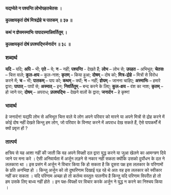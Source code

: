 #### यद्यप्येते न पश्यन्ति लोभोपहतचेतसः ।
#### कुलक्षयकृतं दोषं मित्रद्रोहे च पातकम् ॥ ३७ ॥
#### कथं न ज्ञेयमस्माभिः पापादस्मान्निवर्तितुम् ।
#### कुलक्षयकृतं दोषं प्रपश्यद्भिर्जनार्दन ॥ ३८ ॥

### शब्दार्थ

**यदि** – यदि; **अपि** – भी; **एते** – ये; **न** – नहीं; **पश्यन्ति** - देखते हैं; **लोभ** – लोभ से; **उपहत** – अभिभूत; **चेतसः** – चित्त वाले; **कुल-क्षय** – कुल-नाश; **कृतम्** – किया हुआ; **दोषम्** – दोष को; **मित्र-द्रोहे** – मित्रों से विरोध करने में; **च** – भी; **पातकम्** – पाप को; **कथम्** – क्यों; **न** – नहीं; **ज्ञेयम्** – जानना चाहिए; **अस्माभिः** – हमारे द्वारा; **पापात्** – पापों से; **अस्मात्** – इन; **निवर्तितुम्** – बन्द करने के लिए; **कुल-क्षय** – वंश का नाश; **कृतम्** – हो जाने पर; **दोषम्** – अपराध; **प्रपश्यद्भिः** – देखने वालों के द्वारा; **जनार्दन** – हे कृष्ण!

### भावार्थ

हे जनार्दन! यद्यपि लोभ से अभिभूत चित्त वाले ये लोग अपने परिवार को मारने या अपने मित्रों से द्रोह करने में कोई दोष नहीं देखते किन्तु हम लोग, जो परिवार के विनष्ट करने में अपराध देख सकते हैं, ऐसे पापकर्मों में क्यों प्रवृत्त हों ?

### तात्पर्य

क्षत्रिय से यह आशा नहीं की जाती कि वह अपने विपक्षी दल द्वारा युद्ध करने या जुआ खेलने का आमन्त्रण दिये जाने पर मना करे । ऐसी अनिवार्यता में अर्जुन लड़ने से नकार नहीं सकता क्योंकि उसको दुर्योधन के दल ने ललकारा था । इस प्रसंग में अर्जुन ने विचार किया कि हो सकता है कि दूसरा पक्ष इस ललकार के परिणामों के प्रति अनभिज्ञ हो । किन्तु अर्जुन को तो दुष्परिणाम दिखाई पड़ रहे थे अतः वह इस ललकार को स्वीकार नहीं कर सकता । यदि परिणाम अच्छा हो तो कर्तव्य वस्तुतः पालनीय है किन्तु यदि परिणाम विपरीत हो तो हम उसके लिए बाध्य नहीं होते । इन पक्ष-विपक्षों पर विचार करके अर्जुन ने युद्ध न करने का निश्चय किया ।